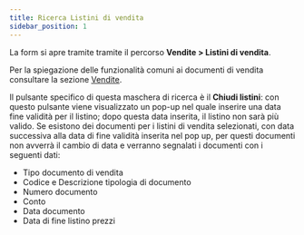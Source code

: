 ```yaml
---
title: Ricerca Listini di vendita
sidebar_position: 1
---
```


La form si apre tramite tramite il percorso **Vendite > Listini di vendita**.     

Per la spiegazione delle funzionalità comuni ai documenti di vendita consultare la sezione [Vendite](/docs/sales/sales-intro).

Il pulsante specifico di questa maschera di ricerca è il **Chiudi listini**: con questo pulsante viene visualizzato un pop-up nel quale inserire una data fine validità per il listino; dopo questa data inserita, il listino non sarà più valido. Se esistono dei documenti per i listini di vendita selezionati, con data successiva alla data di fine validità inserita nel pop up, per questi documenti non avverrà il cambio di data e verranno segnalati i documenti con i seguenti dati:         
- Tipo documento di vendita
- Codice e Descrizione tipologia di documento
- Numero documento
- Conto 
- Data documento
- Data di fine listino prezzi